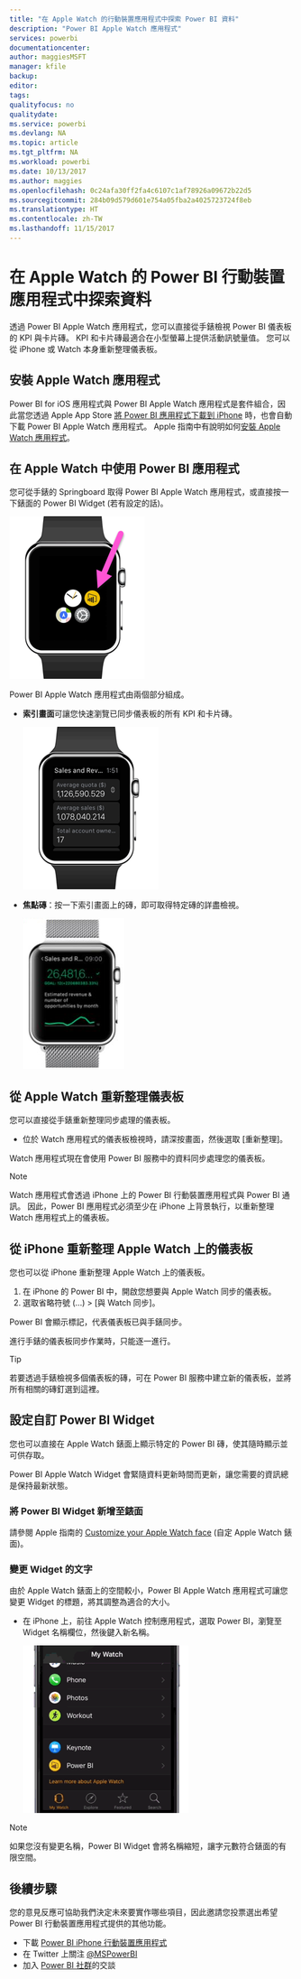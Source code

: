 ```yaml
---
title: "在 Apple Watch 的行動裝置應用程式中探索 Power BI 資料"
description: "Power BI Apple Watch 應用程式"
services: powerbi
documentationcenter: 
author: maggiesMSFT
manager: kfile
backup: 
editor: 
tags: 
qualityfocus: no
qualitydate: 
ms.service: powerbi
ms.devlang: NA
ms.topic: article
ms.tgt_pltfrm: NA
ms.workload: powerbi
ms.date: 10/13/2017
ms.author: maggies
ms.openlocfilehash: 0c24afa30ff2fa4c6107c1af78926a09672b22d5
ms.sourcegitcommit: 284b09d579d601e754a05fba2a4025723724f8eb
ms.translationtype: HT
ms.contentlocale: zh-TW
ms.lasthandoff: 11/15/2017
---
```

# <a name="explore-your-data-in-the-power-bi-mobile-app-on-your-apple-watch"></a>在 Apple Watch 的 Power BI 行動裝置應用程式中探索資料
透過 Power BI Apple Watch 應用程式，您可以直接從手錶檢視 Power BI 儀表板的 KPI 與卡片磚。 KPI 和卡片磚最適合在小型螢幕上提供活動訊號量值。 您可以從 iPhone 或 Watch 本身重新整理儀表板。

## <a name="install-the-apple-watch-app"></a>安裝 Apple Watch 應用程式
Power BI for iOS 應用程式與 Power BI Apple Watch 應用程式是套件組合，因此當您透過 Apple App Store [將 Power BI 應用程式下載到 iPhone](http://go.microsoft.com/fwlink/?LinkId=522062 "下載 iPhone 應用程式") 時，也會自動下載 Power BI Apple Watch 應用程式。 Apple 指南中有說明如何[安裝 Apple Watch 應用程式](https://support.apple.com/en-us/HT204784)。

## <a name="use-the-power-bi-app-on-the-apple-watch"></a>在 Apple Watch 中使用 Power BI 應用程式
您可從手錶的 Springboard 取得 Power BI Apple Watch 應用程式，或直接按一下錶面的 Power BI Widget (若有設定的話)。

![Apple Watch](media/mobile-apple-watch/pbi_aplwatch_complicatn240arrow.png)

Power BI Apple Watch 應用程式由兩個部分組成。

* **索引畫面**可讓您快速瀏覽已同步儀表板的所有 KPI 和卡片磚。
  
  ![Apple Watch](media/mobile-apple-watch/pbi_aplwatch_indexscreen240.png)
* **焦點磚**：按一下索引畫面上的磚，即可取得特定磚的詳盡檢視。
  
  ![Apple Watch](media/mobile-apple-watch/pbi_aplwatch_kpi.png)

## <a name="refresh-a-dashboard-from-your-apple-watch"></a>從 Apple Watch 重新整理儀表板
您可以直接從手錶重新整理同步處理的儀表板。

* 位於 Watch 應用程式的儀表板檢視時，請深按畫面，然後選取 [重新整理]。

Watch 應用程式現在會使用 Power BI 服務中的資料同步處理您的儀表板。

> [!NOTE]
> Watch 應用程式會透過 iPhone 上的 Power BI 行動裝置應用程式與 Power BI 通訊。 因此，Power BI 應用程式必須至少在 iPhone 上背景執行，以重新整理Watch 應用程式上的儀表板。
> 
> 

## <a name="refresh-a-dashboard-on-your-apple-watch-from-your-iphone"></a>從 iPhone 重新整理 Apple Watch 上的儀表板
您也可以從 iPhone 重新整理 Apple Watch 上的儀表板。

1. 在 iPhone 的 Power BI 中，開啟您想要與 Apple Watch 同步的儀表板。 
2. 選取省略符號 (...) > [與 Watch 同步]。

Power BI 會顯示標記，代表儀表板已與手錶同步。

進行手錶的儀表板同步作業時，只能逐一進行。

> [!TIP]
> 若要透過手錶檢視多個儀表板的磚，可在 Power BI 服務中建立新的儀表板，並將所有相關的磚釘選到這裡。
> 
> 

## <a name="set-a-custom-power-bi-widget"></a>設定自訂 Power BI Widget
您也可以直接在 Apple Watch 錶面上顯示特定的 Power BI 磚，使其隨時顯示並可供存取。

Power BI Apple Watch Widget 會緊隨資料更新時間而更新，讓您需要的資訊總是保持最新狀態。

### <a name="add-a-power-bi-widget-to-your-watch-face"></a>將 Power BI Widget 新增至錶面
請參閱 Apple 指南的 [Customize your Apple Watch face](https://support.apple.com/en-us/HT205536) (自定 Apple Watch 錶面)。

### <a name="change-the-text-on-the-widget"></a>變更 Widget 的文字
由於 Apple Watch 錶面上的空間較小，Power BI Apple Watch 應用程式可讓您變更 Widget 的標題，將其調整為適合的大小。

* 在 iPhone 上，前往 Apple Watch 控制應用程式，選取 Power BI，瀏覽至 Widget 名稱欄位，然後鍵入新名稱。
  
  ![Apple Watch](media/mobile-apple-watch/pbi_aplwatch_oniphone.png)

> [!NOTE]
> 如果您沒有變更名稱，Power BI Widget 會將名稱縮短，讓字元數符合錶面的有限空間。 
> 
> 

## <a name="next-steps"></a>後續步驟
您的意見反應可協助我們決定未來要實作哪些項目，因此邀請您投票選出希望 Power BI 行動裝置應用程式提供的其他功能。 

* 下載 [Power BI iPhone 行動裝置應用程式](http://go.microsoft.com/fwlink/?LinkId=522062)
* 在 Twitter 上關注 [@MSPowerBI](https://twitter.com/MSPowerBI)
* 加入 [Power BI 社群](http://community.powerbi.com/)的交談

